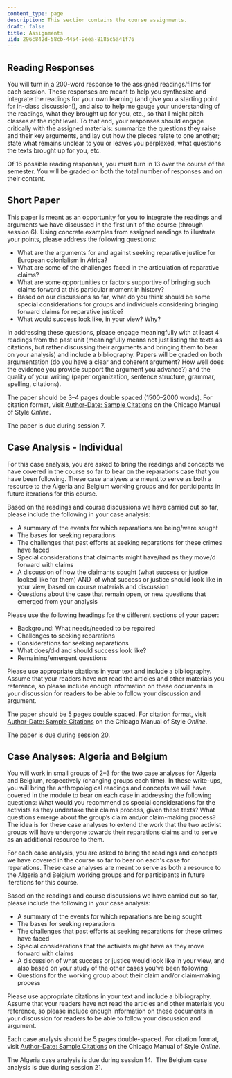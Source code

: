 ```yaml
---
content_type: page
description: This section contains the course assignments.
draft: false
title: Assignments
uid: 296c842d-58cb-4454-9eea-8185c5a41f76
---
```

## Reading Responses

You will turn in a 200-word response to the assigned readings/films for each session. These responses are meant to help you synthesize and integrate the readings for your own learning (and give you a starting point for in-class discussion!), and also to help me gauge your understanding of the readings, what they brought up for you, etc., so that I might pitch classes at the right level. To that end, your responses should engage critically with the assigned materials: summarize the questions they raise and their key arguments, and lay out how the pieces relate to one another; state what remains unclear to you or leaves you perplexed, what questions the texts brought up for you, etc. 

Of 16 possible reading responses, you must turn in 13 over the course of the semester. You will be graded on both the total number of responses and on their content. 

## Short Paper

This paper is meant as an opportunity for you to integrate the readings and arguments we have discussed in the first unit of the course (through session 6). Using concrete examples from assigned readings to illustrate your points, please address the following questions:

- What are the arguments for and against seeking reparative justice for European colonialism in Africa?
- What are some of the challenges faced in the articulation of reparative claims?
- What are some opportunities or factors supportive of bringing such claims forward at this particular moment in history?
- Based on our discussions so far, what do you think should be some special considerations for groups and individuals considering bringing forward claims for reparative justice?
- What would success look like, in your view? Why?

In addressing these questions, please engage meaningfully with at least 4 readings from the past unit (meaningfully means not just listing the texts as citations, but rather discussing their arguments and bringing them to bear on your analysis) and include a bibliography. Papers will be graded on both argumentation (do you have a clear and coherent argument? How well does the evidence you provide support the argument you advance?) and the quality of your writing (paper organization, sentence structure, grammar, spelling, citations).

The paper should be 3–4 pages double spaced (1500–2000 words). For citation format, visit [Author-Date: Sample Citations](https://www.chicagomanualofstyle.org/tools_citationguide/citation-guide-2.html) on the Chicago Manual of Style *Online*.

The paper is due during session 7.

## Case Analysis - Individual

For this case analysis, you are asked to bring the readings and concepts we have covered in the course so far to bear on the reparations case that you have been following. These case analyses are meant to serve as both a resource to the Algeria and Belgium working groups and for participants in future iterations for this course.

Based on the readings and course discussions we have carried out so far, please include the following in your case analysis:

- A summary of the events for which reparations are being/were sought
- The bases for seeking reparations
- The challenges that past efforts at seeking reparations for these crimes have faced
- Special considerations that claimants might have/had as they move/d forward with claims
- A discussion of how the claimants sought (what success or justice looked like for them) AND  of what success or justice should look like in your view, based on course materials and discussion
- Questions about the case that remain open, or new questions that emerged from your analysis 

Please use the following headings for the different sections of your paper:

- Background: What needs/needed to be repaired 
- Challenges to seeking reparations
- Considerations for seeking reparations
- What does/did and should success look like?
- Remaining/emergent questions 

Please use appropriate citations in your text and include a bibliography. Assume that your readers have not read the articles and other materials you reference, so please include enough information on these documents in your discussion for readers to be able to follow your discussion and argument.

The paper should be 5 pages double spaced. For citation format, visit [Author-Date: Sample Citations](https://www.chicagomanualofstyle.org/tools_citationguide/citation-guide-2.html) on the Chicago Manual of Style *Online*.

The paper is due during session 20.

## Case Analyses: Algeria and Belgium

You will work in small groups of 2–3 for the two case analyses for Algeria and Belgium, respectively (changing groups each time). In these write-ups, you will bring the anthropological readings and concepts we will have covered in the module to bear on each case in addressing the following questions: What would you recommend as special considerations for the activists as they undertake their claims process, given these texts? What questions emerge about the group’s claim and/or claim-making process? The idea is for these case analyses to extend the work that the two activist groups will have undergone towards their reparations claims and to serve as an additional resource to them.

For each case analysis, you are asked to bring the readings and concepts we have covered in the course so far to bear on each's case for reparations. These case analyses are meant to serve as both a resource to the Algeria and Belgium working groups and for participants in future iterations for this course.

Based on the readings and course discussions we have carried out so far, please include the following in your case analysis:

- A summary of the events for which reparations are being sought
- The bases for seeking reparations
- The challenges that past efforts at seeking reparations for these crimes have faced
- Special considerations that the activists might have as they move forward with claims
- A discussion of what success or justice would look like in your view, and also based on your study of the other cases you’ve been following
- Questions for the working group about their claim and/or claim-making process

Please use appropriate citations in your text and include a bibliography. Assume that your readers have not read the articles and other materials you reference, so please include enough information on these documents in your discussion for readers to be able to follow your discussion and argument.

Each case analysis should be 5 pages double-spaced. For citation format, visit [Author-Date: Sample Citations](https://www.chicagomanualofstyle.org/tools_citationguide/citation-guide-2.html) on the Chicago Manual of Style *Online*.

The Algeria case analysis is due during session 14.  The Belgium case analysis is due during session 21.